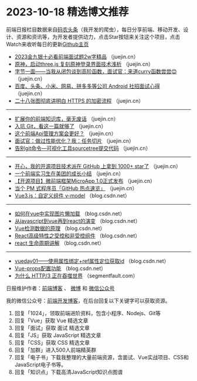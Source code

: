 # 2023-10-18 精选博文推荐

前端日报栏目数据来自[码农头条](http://toutiao.qdkfweb.cn/)（我开发的爬虫），每日分享前端、移动开发、设计、资源和资讯等，为开发者提供动力，点击Star按钮来关注这个项目，点击Watch来收听每日的更新[Github主页](https://github.com/kujian/frontendDaily)
* [2023金九银十必看前端面试题2w字精品](https://juejin.cn/post/7276407803618656295) （juejin.cn）
* [原神，启动three.js 复刻原神登录界面技术浅析](https://juejin.cn/post/7290157103674032182) （juejin.cn）
* [字节一面——当我从闭包谈到高阶函数，面试官：来道curry函数尝尝😊](https://juejin.cn/post/7289664472868732982) （juejin.cn）
* [百度、头条、小米、网易、拼多多等公司 Android 社招面试心得](https://juejin.cn/post/7289997532180004919) （juejin.cn）
* [二十八张图彻底讲明白 HTTPS 的加密流程](https://juejin.cn/post/7289748806438027264) （juejin.cn）

***
* [扩展你的前端知识库，毫无废话](https://juejin.cn/post/7289664472880873513) （juejin.cn）
* [入坑 Git，看这一篇就够了](https://juejin.cn/post/7289661061993005093) （juejin.cn）
* [这个前端Api管理方案会更好？](https://juejin.cn/post/7290558277666930744) （juejin.cn）
* [面试官：做过性能优化？我：任务切片](https://juejin.cn/post/7290753121702215691) （juejin.cn）
* [告别git命令—可视化工具sourcetree提交代码](https://juejin.cn/post/7289767547330543671) （juejin.cn）

***
* [开心，我的开源项目技术派在 GitHub 上拿到 1000+ star了](https://juejin.cn/post/7290461606232342589) （juejin.cn）
* [一个前端实习生在美团的成长小结](https://juejin.cn/post/7289666055829192719) （juejin.cn）
* [【开源项目】微前端框架MicroApp 1.0正式发布](https://juejin.cn/post/7290138730093461561) （juejin.cn）
* [当个 PM 式程序员「GitHub 热点速览」](https://juejin.cn/post/7289952867053305915) （juejin.cn）
* [Vue3.js：自定义组件 v-model](https://blog.csdn.net/mouday/article/details/133877367) （blog.csdn.net）

***
* [如何在vue中实现图片懒加载](https://blog.csdn.net/qq_51523316/article/details/133880430) （blog.csdn.net）
* [从javascript到vue再到react的演变](https://blog.csdn.net/m0_72603435/article/details/133868869) （blog.csdn.net）
* [Vue检测数据的原理](https://blog.csdn.net/XunLin233/article/details/133865600) （blog.csdn.net）
* [React高级特性之受控和非受控组件](https://blog.csdn.net/weixin_44582045/article/details/133796701) （blog.csdn.net）
* [react 生命周期讲解](https://blog.csdn.net/zzx262625/article/details/133869209) （blog.csdn.net）

***
* [vueday01——使用属性绑定+ref属性定位获取id](https://blog.csdn.net/m0_72678953/article/details/133875273) （blog.csdn.net）
* [Vue-props配置功能](https://blog.csdn.net/weixin_47957908/article/details/133874517) （blog.csdn.net）
* [为什么 HTTP/3 正在吞噬世界](https://segmentfault.com/a/1190000044287812) （segmentfault.com）

日报维护作者：[前端博客](https://qdkfweb.cn/) 、 [微博](http://weibo.com/kujian) 和 [微信公众号](https://open.weixin.qq.com/qr/code?username=caibaojian_com)

我的微信公众号：[前端开发博客](https://open.weixin.qq.com/qr/code?username=caibaojian_com)，在后台回复以下关键字可以获取资源。

1. 回复「1024」，领取前端进阶资料，包含小程序、Nodejs、Git等
2. 回复「Vue」获取 Vue 精选文章
3. 回复「面试」获取 面试 精选文章
4. 回复「JS」获取 JavaScript 精选文章
5. 回复「CSS」获取 CSS 精选文章
6. 回复「加群」进入500人前端精英群
7. 回复「电子书」下载我整理的大量前端资源，含面试、Vue实战项目、CSS和JavaScript电子书等。
8. 回复「知识点」下载高清JavaScript知识点图谱